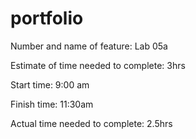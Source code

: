 # portfolio

Number and name of feature: Lab 05a

Estimate of time needed to complete: 3hrs

Start time: 9:00 am

Finish time: 11:30am

Actual time needed to complete: 2.5hrs